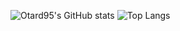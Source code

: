 
<!--
**Otard95/Otard95** is a ✨ _special_ ✨ repository because its `README.md` (this file) appears on your GitHub profile.

Here are some ideas to get you started:

- 🔭 I’m currently working on ...
- 🌱 I’m currently learning ...
- 👯 I’m looking to collaborate on ...
- 🤔 I’m looking for help with ...
- 💬 Ask me about ...
- 📫 How to reach me: ...
- 😄 Pronouns: ...
- ⚡ Fun fact: ...
-->

![Otard95's GitHub stats](https://github-readme-stats.vercel.app/api?username=Otard95&theme=solarized-dark&hide_border=true)  ![Top Langs](https://github-readme-stats.vercel.app/api/top-langs/?username=Otard95&theme=solarized-dark&hide_border=true&hide=C%2B%2B,C%23&langs_count=3)
